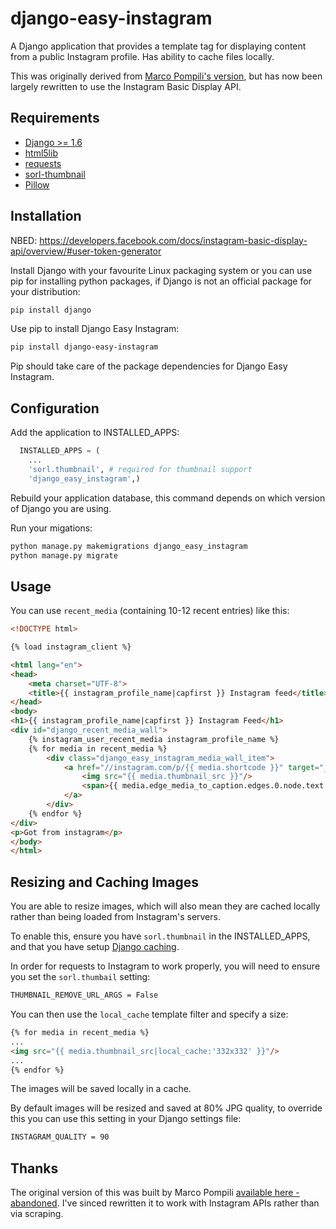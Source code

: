 # django-easy-instagram

A Django application that provides a template tag for displaying content from a public Instagram profile. Has ability to cache files locally.

This was originally derived from [Marco Pompili's version](https://github.com/marcopompili/django-instagram), but has now been largely rewritten to use the Instagram Basic Display API.

## Requirements

*   [Django >= 1.6](https://www.djangoproject.com/)
*   [html5lib](https://pypi.python.org/pypi/lxml/3.6.4)
*   [requests](https://pypi.python.org/pypi/requests/2.11.1)
*   [sorl-thumbnail](https://github.com/mariocesar/sorl-thumbnail)
*   [Pillow](https://pypi.python.org/pypi/Pillow/3.3.1)

## Installation

NBED: https://developers.facebook.com/docs/instagram-basic-display-api/overview/#user-token-generator

Install Django with your favourite Linux packaging system or you can use pip for installing python packages, if Django is not an official package for your distribution:

```bash
pip install django
```

Use pip to install Django Easy Instagram:

```bash
pip install django-easy-instagram
```

Pip should take care of the package dependencies for Django Easy Instagram.

## Configuration

Add the application to INSTALLED_APPS:

```python
  INSTALLED_APPS = (
    ...
    'sorl.thumbnail', # required for thumbnail support
    'django_easy_instagram',)
```

Rebuild your application database, this command depends on which version of Django you are using.

Run your migations:

```bash
python manage.py makemigrations django_easy_instagram
python manage.py migrate
```

## Usage

You can use `recent_media` (containing 10-12 recent entries) like this:

```html
<!DOCTYPE html>

{% load instagram_client %}

<html lang="en">
<head>
    <meta charset="UTF-8">
    <title>{{ instagram_profile_name|capfirst }} Instagram feed</title>
</head>
<body>
<h1>{{ instagram_profile_name|capfirst }} Instagram Feed</h1>
<div id="django_recent_media_wall">
    {% instagram_user_recent_media instagram_profile_name %}
    {% for media in recent_media %}
        <div class="django_easy_instagram_media_wall_item">
            <a href="//instagram.com/p/{{ media.shortcode }}" target="_blank">
                <img src="{{ media.thumbnail_src }}"/>
                <span>{{ media.edge_media_to_caption.edges.0.node.text }}</span>
            </a>
        </div>
    {% endfor %}
</div>
<p>Got from instagram</p>
</body>
</html>
```

## Resizing and Caching Images

You are able to resize images, which will also mean they are cached locally rather than being loaded from Instagram's servers.

To enable this, ensure you have `sorl.thumbnail` in the INSTALLED_APPS, and that you have setup [Django caching](https://docs.djangoproject.com/en/2.2/topics/cache/).

In order for requests to Instagram to work properly, you will need to ensure you set the `sorl.thumbail` setting:

```bash
THUMBNAIL_REMOVE_URL_ARGS = False
```

You can then use the `local_cache` template filter and specify a size:

```html
{% for media in recent_media %}
...
<img src="{{ media.thumbnail_src|local_cache:'332x332' }}"/>
...
{% endfor %}
```

The images will be saved locally in a cache.

By default images will be resized and saved at 80% JPG quality, to
override this you can use this setting in your Django settings file:

```bash
INSTAGRAM_QUALITY = 90
```

## Thanks

The original version of this was built by Marco Pompili [available here - abandoned](https://github.com/marcopompili/django-instagram). I've sinced rewritten it to work with Instagram APIs rather than via scraping.
